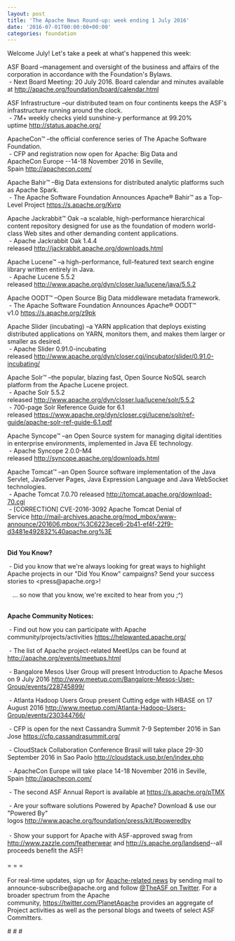 ```yaml
---
layout: post
title: 'The Apache News Round-up: week ending 1 July 2016'
date: '2016-07-01T00:00:00+00:00'
categories: foundation
---
```

<p>Welcome July! Let's take a peek at what's happened this week:</p> 
  <div> 
    <p>ASF Board –management and oversight of the business and affairs of the corporation in accordance with the Foundation's Bylaws.<br />&nbsp;- Next Board Meeting: 20 July 2016. Board calendar and minutes available at <a href="http://apache.org/foundation/board/calendar.html">http://apache.org/foundation/board/calendar.html</a></p> 
    <p>ASF Infrastructure –our distributed team on four continents keeps the ASF's infrastructure running around the clock.<br />&nbsp;- 7M+ weekly checks yield sunshine-y performance at 99.20% uptime&nbsp;<a href="http://status.apache.org/">http://status.apache.org/</a></p> 
  </div> 
  <div> 
    <p><a href="http://status.apache.org/"></a>ApacheCon™ –the official conference series of The Apache Software Foundation.<br />&nbsp;- CFP and registration now open for Apache: Big Data and ApacheCon&nbsp;Europe --14-18 November 2016 in Seville, Spain&nbsp;<a href="http://apachecon.com/">http://apachecon.com/</a><br /></p> 
    <p>Apache Bahir™ –Big Data extensions for distributed analytic platforms such as Apache Spark.<br />&nbsp;- The Apache Software Foundation Announces Apache® Bahir™ as a Top-Level Project&nbsp;<a href="https://s.apache.org/Kvrp">https://s.apache.org/Kvrp</a></p> 
    <p>Apache Jackrabbit™ Oak –a scalable, high-performance hierarchical content repository designed for use as the foundation of modern world-class Web sites and other demanding content applications.<br />&nbsp;- Apache Jackrabbit Oak 1.4.4 released&nbsp;<a href="http://jackrabbit.apache.org/downloads.html">http://jackrabbit.apache.org/downloads.html</a></p> 
    <p>Apache Lucene™ –a high-performance, full-featured text search engine library written entirely in Java.<br />&nbsp;- Apache Lucene 5.5.2 released&nbsp;<a href="http://www.apache.org/dyn/closer.lua/lucene/java/5.5.2">http://www.apache.org/dyn/closer.lua/lucene/java/5.5.2</a></p> 
    <p>Apache OODT™ –Open Source Big Data middleware metadata framework.<br />&nbsp;- The Apache Software Foundation Announces Apache® OODT™ v1.0&nbsp;<a href="https://s.apache.org/z9pk">https://s.apache.org/z9pk</a></p> 
    <p>Apache Slider (incubating) –a YARN application that deploys existing distributed applications on YARN, monitors them, and makes them larger or smaller as desired.<br />&nbsp;-&nbsp;Apache Slider 0.91.0-incubating released&nbsp;<a href="http://www.apache.org/dyn/closer.cgi/incubator/slider/0.91.0-incubating/">http://www.apache.org/dyn/closer.cgi/incubator/slider/0.91.0-incubating/</a></p> 
    <p>Apache Solr™ –the popular, blazing fast, Open Source NoSQL search platform from the Apache Lucene project.<br />&nbsp;- Apache Solr 5.5.2 released&nbsp;<a href="http://www.apache.org/dyn/closer.lua/lucene/solr/5.5.2">http://www.apache.org/dyn/closer.lua/lucene/solr/5.5.2</a><br />&nbsp;- 700-page Solr Reference Guide for 6.1 released&nbsp;<a href="https://www.apache.org/dyn/closer.cgi/lucene/solr/ref-guide/apache-solr-ref-guide-6.1.pdf">https://www.apache.org/dyn/closer.cgi/lucene/solr/ref-guide/apache-solr-ref-guide-6.1.pdf</a></p> 
    <p>Apache Syncope™ –an Open Source system for managing digital identities in enterprise environments, implemented in Java EE technology.<br />&nbsp;- Apache Syncope 2.0.0-M4 released&nbsp;<a href="http://syncope.apache.org/downloads.html">http://syncope.apache.org/downloads.html</a></p> 
    <p>Apache Tomcat™ –an Open Source software implementation of the Java Servlet, JavaServer Pages, Java Expression Language and Java WebSocket technologies.<br />&nbsp;- Apache Tomcat 7.0.70 released&nbsp;<a href="http://tomcat.apache.org/download-70.cgi">http://tomcat.apache.org/download-70.cgi</a><br />&nbsp;-&nbsp;[CORRECTION] CVE-2016-3092 Apache Tomcat Denial of Service&nbsp;<a href="http://mail-archives.apache.org/mod_mbox/www-announce/201606.mbox/%3C6223ece6-2b41-ef4f-22f9-d3481e492832%40apache.org%3E">http://mail-archives.apache.org/mod_mbox/www-announce/201606.mbox/%3C6223ece6-2b41-ef4f-22f9-d3481e492832%40apache.org%3E</a><br /><br /></p> 
    <p><strong>Did You Know?</strong></p> 
  </div> 
  <div> 
    <p>&nbsp;- Did you know that we're always looking for great ways to highlight Apache projects in our &quot;Did You Know&quot; campaigns? Send your success stories to &lt;press@apache.org&gt;!</p> 
  </div> 
  <div> 
    <div> 
      <p>&nbsp; &nbsp;... so now that you know, we're excited to hear from you ;^)</p> 
      <p><strong><br />Apache Community Notices:</strong></p> 
      <p>&nbsp;- Find out how you can participate with Apache community/projects/activities <a href="https://helpwanted.apache.org/">https://helpwanted.apache.org/</a><strong></strong></p> 
      <p>&nbsp;- The list of Apache project-related MeetUps can be found at <a href="http://apache.org/events/meetups.html">http://apache.org/events/meetups.html</a></p> 
      <p>&nbsp;- Bangalore Mesos User Group will present Introduction to Apache Mesos on 9 July 2016&nbsp;<a href="http://www.meetup.com/Bangalore-Mesos-User-Group/events/228745899/">http://www.meetup.com/Bangalore-Mesos-User-Group/events/228745899/</a></p> 
    </div> 
    <p>&nbsp;- Atlanta Hadoop Users Group present Cutting edge with HBASE&nbsp;on 17 August 2016&nbsp;<a href="http://www.meetup.com/Atlanta-Hadoop-Users-Group/events/230344766/">http://www.meetup.com/Atlanta-Hadoop-Users-Group/events/230344766/</a></p> 
    <p>&nbsp;- CFP is open for the next Cassandra Summit 7-9 September 2016 in San Jose <a href="https://cfp.cassandrasummit.org/">https://cfp.cassandrasummit.org/</a></p> 
    <p>&nbsp;- CloudStack Collaboration Conference Brasil will take place 29-30 September 2016 in Sao Paolo&nbsp;<a href="http://cloudstack.usp.br/en/index.php">http://cloudstack.usp.br/en/index.php</a></p> 
    <p>&nbsp;- ApacheCon Europe will take place 14-18 November 2016 in Seville, Spain&nbsp;<a href="http://apachecon.com/">http://apachecon.com/</a></p> 
    <div> 
      <p>&nbsp;- The second ASF Annual Report is available at <a href="https://s.apache.org/pTMX">https://s.apache.org/pTMX</a></p> 
    </div> 
    <div>&nbsp;- Are your software solutions Powered by Apache? Download &amp; use our &quot;Powered By&quot; logos&nbsp;<a href="http://www.apache.org/foundation/press/kit/#poweredby">http://www.apache.org/foundation/press/kit/#poweredby</a></div> 
    <div><br /></div> 
    <div>&nbsp;- Show your support for Apache with ASF-approved swag from <a href="http://www.zazzle.com/featherwear">http://www.zazzle.com/featherwear</a> and&nbsp;<a href="http://s.apache.org/landsend">http://s.apache.org/landsend</a>--all proceeds benefit the ASF!&nbsp;</div> 
    <div><br /></div> 
    <div>= = =</div> 
    <div><br /></div> 
    <div>For real-time updates, sign up for <a href="http://apache.org/foundation/mailinglists.html#foundation-announce">Apache-related news</a> by sending mail to announce-subscribe@apache.org and follow <a href="https://twitter.com/TheASF">@TheASF on Twitter</a>. For a broader spectrum from the Apache community,&nbsp;<a href="http://s.apache.org/landsend">https://twitter.com/PlanetApache</a> provides an aggregate of Project activities as well as the personal blogs and tweets of select ASF Committers.</div> 
  </div> 
  <p># # #</p>
